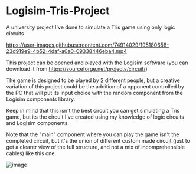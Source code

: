 # Logisim-Tris-Project
A university project I've done to simulate a Tris game using only logic circuits

https://user-images.githubusercontent.com/74914029/195180658-23d919e9-4b52-4daf-a0a0-09338446eba4.mp4

This project can be opened and played with the Logisim software (you can download it from https://sourceforge.net/projects/circuit/)

The game is designed to be played by 2 different people, but a creative variation of this project could be the addition of a opponent controlled by the PC that will put its input choice with the random component from the Logisim components library.   

Keep in mind that this isn't the best circuit you can get simulating a Tris game, but its the circuit I've created using my knowledge of logic circuits and Logisim components. 

Note that the "main" component where you can play the game isn't the completed circuit, but it's the union of different custom made circuit (just to get a clearer view of the full structure, and not a mix of incomprehensible cables) like this one.

![image](https://user-images.githubusercontent.com/74914029/195185423-db49e39e-fce0-4520-aefc-fdc70439dbbb.png)

